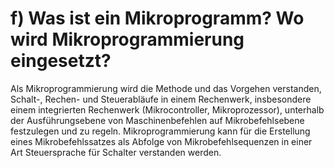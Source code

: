 <h1>
f) Was ist ein Mikroprogramm? Wo wird Mikroprogrammierung eingesetzt?
</h1>
<p>
Als Mikroprogrammierung wird die Methode und das Vorgehen
verstanden, Schalt-, Rechen- und Steuerabläufe in einem
Rechenwerk, insbesondere einem integrierten Rechenwerk
(Mikrocontroller, Mikroprozessor), unterhalb der Ausführungsebene
von Maschinenbefehlen auf Mikrobefehlsebene festzulegen und zu
regeln.
Mikroprogrammierung kann für die Erstellung eines Mikrobefehlssatzes als Abfolge von Mikrobefehlsequenzen in einer Art Steuersprache für Schalter verstanden werden.
</p>